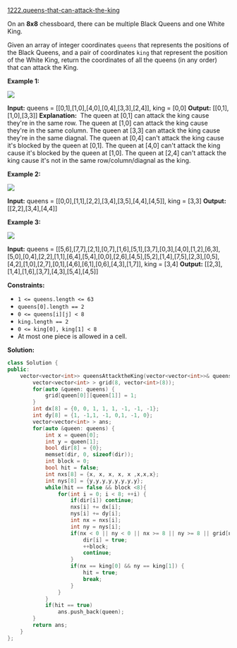 [1222.queens-that-can-attack-the-king](https://leetcode.com/problems/queens-that-can-attack-the-king/)  

On an **8x8** chessboard, there can be multiple Black Queens and one White King.

Given an array of integer coordinates `queens` that represents the positions of the Black Queens, and a pair of coordinates `king` that represent the position of the White King, return the coordinates of all the queens (in any order) that can attack the King.

**Example 1:**

![](https://assets.leetcode.com/uploads/2019/10/01/untitled-diagram.jpg)

**Input:** queens = \[\[0,1\],\[1,0\],\[4,0\],\[0,4\],\[3,3\],\[2,4\]\], king = \[0,0\]
**Output:** \[\[0,1\],\[1,0\],\[3,3\]\]
**Explanation:**  
The queen at \[0,1\] can attack the king cause they're in the same row. 
The queen at \[1,0\] can attack the king cause they're in the same column. 
The queen at \[3,3\] can attack the king cause they're in the same diagnal. 
The queen at \[0,4\] can't attack the king cause it's blocked by the queen at \[0,1\]. 
The queen at \[4,0\] can't attack the king cause it's blocked by the queen at \[1,0\]. 
The queen at \[2,4\] can't attack the king cause it's not in the same row/column/diagnal as the king.

**Example 2:**

**![](https://assets.leetcode.com/uploads/2019/10/01/untitled-diagram-1.jpg)**

**Input:** queens = \[\[0,0\],\[1,1\],\[2,2\],\[3,4\],\[3,5\],\[4,4\],\[4,5\]\], king = \[3,3\]
**Output:** \[\[2,2\],\[3,4\],\[4,4\]\]

**Example 3:**

**![](https://assets.leetcode.com/uploads/2019/10/01/untitled-diagram-2.jpg)**

**Input:** queens = \[\[5,6\],\[7,7\],\[2,1\],\[0,7\],\[1,6\],\[5,1\],\[3,7\],\[0,3\],\[4,0\],\[1,2\],\[6,3\],\[5,0\],\[0,4\],\[2,2\],\[1,1\],\[6,4\],\[5,4\],\[0,0\],\[2,6\],\[4,5\],\[5,2\],\[1,4\],\[7,5\],\[2,3\],\[0,5\],\[4,2\],\[1,0\],\[2,7\],\[0,1\],\[4,6\],\[6,1\],\[0,6\],\[4,3\],\[1,7\]\], king = \[3,4\]
**Output:** \[\[2,3\],\[1,4\],\[1,6\],\[3,7\],\[4,3\],\[5,4\],\[4,5\]\]

**Constraints:**

*   `1 <= queens.length <= 63`
*   `queens[0].length == 2`
*   `0 <= queens[i][j] < 8`
*   `king.length == 2`
*   `0 <= king[0], king[1] < 8`
*   At most one piece is allowed in a cell.  



**Solution:**  

```cpp
class Solution {
public:
    vector<vector<int>> queensAttacktheKing(vector<vector<int>>& queens, vector<int>& king) {
        vector<vector<int> > grid(8, vector<int>(8));
        for(auto &queen: queens) {
            grid[queen[0]][queen[1]] = 1;
        }
        int dx[8] = {0, 0, 1, 1, 1, -1, -1, -1};
        int dy[8] = {1, -1,1, -1, 0,1, -1, 0};
        vector<vector<int> > ans;
        for(auto &queen: queens) {
            int x = queen[0];
            int y = queen[1];
            bool dir[8] = {0};
            memset(dir, 0, sizeof(dir));
            int block = 0;
            bool hit = false;
            int nxs[8] = {x, x, x, x, x ,x,x,x};
            int nys[8] = {y,y,y,y,y,y,y,y};
            while(hit == false && block <8){
                for(int i = 0; i < 8; ++i) {
                    if(dir[i]) continue;
                    nxs[i] += dx[i];
                    nys[i] += dy[i];
                    int nx = nxs[i];
                    int ny = nys[i];
                    if(nx < 0 || ny < 0 || nx >= 8 || ny >= 8 || grid[nx][ny] != 0) {
                        dir[i] = true;
                        ++block;
                        continue;
                    }
                    if(nx == king[0] && ny == king[1]) {
                        hit = true;
                        break;
                    }
                }
            }
            if(hit == true)
                ans.push_back(queen);
        }
        return ans;
    }
};
```
      